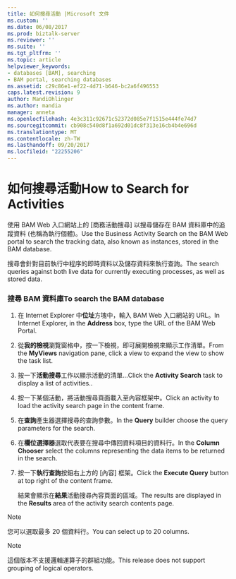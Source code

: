 ```yaml
---
title: 如何搜尋活動 |Microsoft 文件
ms.custom: ''
ms.date: 06/08/2017
ms.prod: biztalk-server
ms.reviewer: ''
ms.suite: ''
ms.tgt_pltfrm: ''
ms.topic: article
helpviewer_keywords:
- databases [BAM], searching
- BAM portal, searching databases
ms.assetid: c29c86e1-ef22-4d71-b646-bc2a6f496553
caps.latest.revision: 9
author: MandiOhlinger
ms.author: mandia
manager: anneta
ms.openlocfilehash: 4e3c311c92671c52372d085e7f1515e444fe74d7
ms.sourcegitcommit: cb908c540d8f1a692d01dc8f313e16cb4b4e696d
ms.translationtype: MT
ms.contentlocale: zh-TW
ms.lasthandoff: 09/20/2017
ms.locfileid: "22255206"
---
```

# <a name="how-to-search-for-activities"></a><span data-ttu-id="8972e-102">如何搜尋活動</span><span class="sxs-lookup"><span data-stu-id="8972e-102">How to Search for Activities</span></span>
<span data-ttu-id="8972e-103">使用 BAM Web 入口網站上的 [商務活動搜尋] 以搜尋儲存在 BAM 資料庫中的追蹤資料 (也稱為執行個體)。</span><span class="sxs-lookup"><span data-stu-id="8972e-103">Use the Business Activity Search on the BAM Web portal to search the tracking data, also known as instances, stored in the BAM database.</span></span>  
  
 <span data-ttu-id="8972e-104">搜尋會針對目前執行中程序的即時資料以及儲存資料來執行查詢。</span><span class="sxs-lookup"><span data-stu-id="8972e-104">The search queries against both live data for currently executing processes, as well as stored data.</span></span>  
  
### <a name="to-search-the-bam-database"></a><span data-ttu-id="8972e-105">搜尋 BAM 資料庫</span><span class="sxs-lookup"><span data-stu-id="8972e-105">To search the BAM database</span></span>  
  
1.  <span data-ttu-id="8972e-106">在 Internet Explorer 中**位址**方塊中，輸入 BAM Web 入口網站的 URL。</span><span class="sxs-lookup"><span data-stu-id="8972e-106">In Internet Explorer, in the **Address** box, type the URL of the BAM Web Portal.</span></span>  
  
2.  <span data-ttu-id="8972e-107">從**我的檢視**瀏覽窗格中，按一下檢視，即可展開檢視來顯示工作清單。</span><span class="sxs-lookup"><span data-stu-id="8972e-107">From the **MyViews** navigation pane, click a view to expand the view to show the task list.</span></span>  
  
3.  <span data-ttu-id="8972e-108">按一下**活動搜尋**工作以顯示活動的清單...</span><span class="sxs-lookup"><span data-stu-id="8972e-108">Click the **Activity Search** task to display a list of activities..</span></span>  
  
4.  <span data-ttu-id="8972e-109">按一下某個活動，將活動搜尋頁面載入至內容框架中。</span><span class="sxs-lookup"><span data-stu-id="8972e-109">Click an activity to load the activity search page in the content frame.</span></span>  
  
5.  <span data-ttu-id="8972e-110">在**查詢**產生器選擇搜尋的查詢參數。</span><span class="sxs-lookup"><span data-stu-id="8972e-110">In the **Query** builder choose the query parameters for the search.</span></span>  
  
6.  <span data-ttu-id="8972e-111">在**欄位選擇器**選取代表要在搜尋中傳回資料項目的資料行。</span><span class="sxs-lookup"><span data-stu-id="8972e-111">In the **Column Chooser** select the columns representing the data items to be returned in the search.</span></span>  
  
7.  <span data-ttu-id="8972e-112">按一下**執行查詢**按鈕右上方的 [內容] 框架。</span><span class="sxs-lookup"><span data-stu-id="8972e-112">Click the **Execute Query** button at top right of the content frame.</span></span>  
  
     <span data-ttu-id="8972e-113">結果會顯示在**結果**活動搜尋內容頁面的區域。</span><span class="sxs-lookup"><span data-stu-id="8972e-113">The results are displayed in the **Results** area of the activity search contents page.</span></span>  
  
> [!NOTE]
>  <span data-ttu-id="8972e-114">您可以選取最多 20 個資料行。</span><span class="sxs-lookup"><span data-stu-id="8972e-114">You can select up to 20 columns.</span></span>  
  
> [!NOTE]
>  <span data-ttu-id="8972e-115">這個版本不支援邏輯運算子的群組功能。</span><span class="sxs-lookup"><span data-stu-id="8972e-115">This release does not support grouping of logical operators.</span></span>